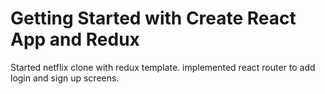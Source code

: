 # Getting Started with Create React App and Redux

Started netflix clone with redux template.
implemented react router to add login and sign up screens.
